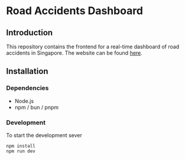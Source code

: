 # Road Accidents Dashboard
## Introduction
This repository contains the frontend for a real-time dashboard of road accidents in Singapore. The website can be found [here](https://visual-analytics.shuoan.dev).
## Installation
### Dependencies
- Node.js 
- npm / bun / pnpm
### Development
To start the development sever
``` 
npm install
npm run dev
```